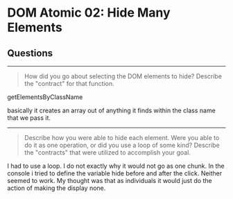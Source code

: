 # DOM Atomic 02: Hide Many Elements

## Questions

---

> How did you go about selecting the DOM elements to hide? Describe the "contract" for that function.

getElementsByClassName

basically it creates an array out of anything it finds within the class name that we pass it.

---

> Describe how you were able to hide each element. Were you able to do it as one operation, or did you use a loop of some kind? Describe the "contracts" that were utilized to accomplish your goal.

I had to use a loop. I do not exactly why it would not go as one chunk. In the console i tried to define the variable hide before and after the click. Neither seemed to work. My thought was that as individuals it would just do the action of making the display none.